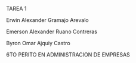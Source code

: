 TAREA 1

Erwin Alexander Gramajo Arevalo

Emerson Alexander Ruano Contreras

Byron Omar Ajquiy Castro

6TO PERITO EN ADMINISTRACION DE EMPRESAS
